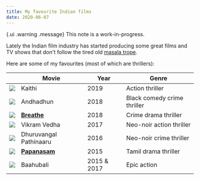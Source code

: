 ```yaml
---
title: My favourite Indian films
date: 2020-06-07
---
```


{.ui .warning .message}
This note is a work-in-progress.

Lately the Indian film industry has started producing some great films and TV shows that don't follow the tired old [masala trope](https://en.wikipedia.org/wiki/Masala_film). 

Here are some of my favourites (most of which are thrillers):

| | Movie | Year | Genre |
| --| -- | -- | -- |
| ![](https://upload.wikimedia.org/wikipedia/en/0/07/Kaithi_Poster.jpg) | Kaithi | 2019 | Action thriller |
| ![](https://upload.wikimedia.org/wikipedia/en/4/47/Andhadhun_poster.jpg) | Andhadhun | 2018 | Black comedy crime thriller |
| ![](https://upload.wikimedia.org/wikipedia/en/5/58/Breathe_%28Web_series%29_poster.jpg) | [**Breathe**](https://www.imdb.com/title/tt6466208/) | 2018 | Crime drama thriller |
| ![](https://upload.wikimedia.org/wikipedia/en/0/03/Vikram_Vedha_poster.jpg) | Vikram Vedha | 2017 | Neo-noir action thriller |
| ![](https://upload.wikimedia.org/wikipedia/en/3/35/Dhuruvangal_Pathinaaru_Poster.jpg) | Dhuruvangal Pathinaaru | 2016 | Neo-noir crime thriller |
| ![](https://upload.wikimedia.org/wikipedia/en/d/de/Papanasam_poster.jpg) | [**Papanasam**](https://www.imdb.com/title/tt4429128/) | 2015 | Tamil drama thriller |
| ![](https://upload.wikimedia.org/wikipedia/en/d/dc/Baahubali_The_Beginning_Movie_Poster.jpg) | Baahubali | 2015 & 2017 | Epic action |
